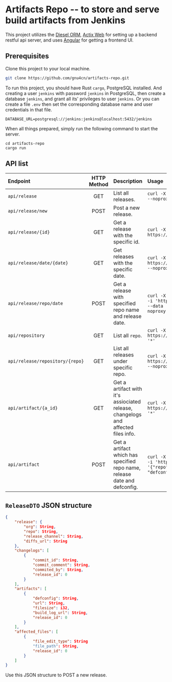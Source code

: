 # Artifacts Repo -- to store and serve build artifacts from Jenkins

This project utilizes the [Diesel ORM](https://diesel.rs), [Actix Web](https://actix.rs) for setting up a backend restful api server, and uses [Angular](https://angular.io) for getting a frontend UI.

## Prerequisites

Clone this project to your local machine.

```bash
git clone https://github.com/gnu4cn/artifacts-repo.git
```

To run this project, you should have Rust `cargo`, PostgreSQL installed. And creating a user `jenkins` with password `jenkins` in PostgreSQL, then create a database `jenkins`, and grant all its' privileges to user `jenkins`. Or you can create a file `.env` then set the corresponding database name and user credentials in that file.

```env
DATABASE_URL=postgresql://jenkins:jenkins@localhost:5432/jenkins
```

When all things prepared, simply run the following command to start the server.

```console
cd artifacts-repo
cargo run
```

## API list

| Endpoint | HTTP Method | Description | Usage |
| :-- | :-: | :-- | :-- |
| `api/release` | GET | List all releases. | `curl -X GET -i https://dl.senscomm.com/api/release --noproxy '*'`|
| `api/release/new` | POST | Post a new release. | |
| `api/release/{id}` | GET | Get a release with the specific id. | `curl -X GET -i https://dl.senscomm.com/api/release/1 --noproxy '*'` |
| `api/release/date/{date}` | GET | Get releases with the specific date. | `curl -X GET -i https://dl.senscomm.com/api/release/date/2023-08-23 --noproxy '*'` |
| `api/release/repo/date` | POST | Get a release with specified repo name and release date. | `curl -X POST -k -H 'Content-Type: application/json' -i 'https://dl.senscomm.com/api/release/repo/date' --data '{"repo": "wise", "date": "2023-08-23"}' --noproxy '*'` |
| `api/repository` | GET | List all `repo`. | `curl -X GET -i https://dl.senscomm.com/api/repository --noproxy '*'` |
| `api/release/repository/{repo}` | GET | List all releases under specific repo. | `curl -X GET -i https://dl.senscomm.com/api/release/repository/wise --noproxy '*'` |
| `api/artifact/{a_id}` | GET | Get a artifact with it's assiociated release, changelogs and affected files info. | `curl -X GET -i https://dl.senscomm.com/api/artifact/1 --noproxy '*'` |
| `api/artifact` | POST | Get a artifact which has specified repo name, release date and defconfig. | `curl -X POST -k -H 'Content-Type: application/json' -i 'https://dl.senscomm.com/api/artifact' --data '{"repo": "wise", "date": "2023-08-23", "defconfig": "scm1612bu_defconfig"}' --noproxy '*'` |


## `ReleaseDTO` JSON structure

```json
{
    "release": {
        "org": String,
        "repo": String,
        "release_channel": String,
        "diffs_url": String
    },
    "changelogs": [
        {
            "commit_id": String,
            "commit_comment": String,
            "commited_by": String,
            "release_id": 0
        }
    ],
    "artifacts": [
        {
            "defconfig": String,
            "url": String,
            "filesize": i32,
            "build_log_url": String,
            "release_id": 0
        }
    ],
    "affected_files": [
        {
            "file_edit_type": String
            "file_path": String,
            "release_id": 0
        }
    ]
}
```

Use this JSON structure to POST a new release.
